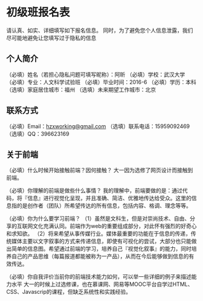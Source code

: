 # 初级班报名表

请认真、如实、详细填写如下报名信息。
同时，为了避免您个人信息泄露，我们尽可能地避免让您填写过于隐私的信息

## 个人简介

（必填）姓名（若担心隐私问题可填写昵称）：阿昕
（必填）学校：武汉大学 
（必填）专业：人文科学试验班
（必填）毕业时间：2016-6
（必填）学历：本科
（选填）家庭居住城市：福州
（选填）未来期望工作城市：北京

## 联系方式

（必填）Email：hzxworking@gmail.com
（选填）联系电话：15959092469
（选填）QQ：396623169

## 关于前端

（必填）什么时候开始接触前端？因何接触？
大一因为选修了网页设计而接触到前端。

（必填）你理解的前端是做些什么事情？
我的理解中，前端要做的是：通过代码，将『信息』进行视觉化呈现，并且准确、简洁、优雅地传达给受众。这里的信息指的是创作者（团队）所希望传达的所有信息，包括内容、格调、理念等等。

（必填）你为什么要学习前端？
（1）虽然是文科生，但是对崇尚技术、自由、分享的互联网文化充满认同。前端作为web的重要组成部分，对此怀有强烈的好奇心和求知欲。
（2）将来希望从事传媒行业。媒体最重要的功能在于信息的传递，传统媒体主要以文字叙事的方式来传递信息，即使有可视化的尝试，大部分也只能做出简单的信息图。希望通过前端的学习，培养自己『视觉化叙事』的能力，同时培养自己的产品思维（每篇报道都能被称为一产品），从而在今后能够做到信息的有效传达。

（必填）你自我评价当前你的前端技术能力如何，可以举一些详细的例子来描述能力水平
大一的时候上过选修课，也在慕课网、网易等MOOC平台自学过HTML、CSS、Javascrip的课程，但缺乏系统性和实践经验。
